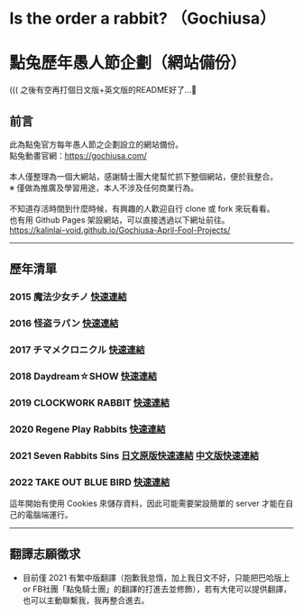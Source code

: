 # Is the order a rabbit? （Gochiusa）
# 點兔歷年愚人節企劃（網站備份）
((( 之後有空再打個日文版+英文版的README好了...🤔

## 前言
此為點兔官方每年愚人節之企劃設立的網站備份。<br>
點兔動畫官網：https://gochiusa.com/<br>
<br>
本人僅整理為一個大網站，感謝騎士團大佬幫忙抓下整個網站，便於我整合。<br>
※ 僅做為推廣及學習用途，本人不涉及任何商業行為。<br>
<br>
不知道存活時間到什麼時候，有興趣的人歡迎自行 clone 或 fork 來玩看看。<br>
也有用 Github Pages 架設網站，可以直接透過以下網址前往。<br>
https://kalinlai-void.github.io/Gochiusa-April-Fool-Projects/<br>

---
## 歷年清單

### 2015 魔法少女チノ <span style="font-size: 16px">[快速連結](https://kalinlai-void.github.io/Gochiusa-April-Fool-Projects/gochiusa2015/index.html)</span>

### 2016 怪盗ラパン <span style="font-size: 16px">[快速連結](https://kalinlai-void.github.io/Gochiusa-April-Fool-Projects/gochiusa2016/index.html)</span>

### 2017 チマメクロニクル <span style="font-size: 16px">[快速連結](https://kalinlai-void.github.io/Gochiusa-April-Fool-Projects/gochiusa2017/index.html) </span>

### 2018 Daydream☆SHOW <span style="font-size: 16px">[快速連結](https://kalinlai-void.github.io/Gochiusa-April-Fool-Projects/gochiusa2018/index.html)</span>

### 2019 CLOCKWORK RABBIT <span style="font-size: 16px">[快速連結](https://kalinlai-void.github.io/Gochiusa-April-Fool-Projects/gochiusa2019/index.html)</span>

### 2020 Regene Play Rabbits <span style="font-size: 16px">[快速連結](https://kalinlai-void.github.io/Gochiusa-April-Fool-Projects/gochiusa2020/index.html)</span>

### 2021 Seven Rabbits Sins <span style="font-size: 16px">[日文原版快速連結](https://kalinlai-void.github.io/Gochiusa-April-Fool-Projects/gochiusa2021/ja/index.html) </span> <span style="font-size: 16px">[中文版快速連結](https://kalinlai-void.github.io/Gochiusa-April-Fool-Projects/gochiusa2021/zh-tw/index.html)</span>

### 2022 TAKE OUT BLUE BIRD <span style="font-size: 16px">[快速連結](https://kalinlai-void.github.io/Gochiusa-April-Fool-Projects/gochiusa2022/ja/index.html)</span>
這年開始有使用 Cookies 來儲存資料，因此可能需要架設簡單的 server 才能在自己的電腦端運行。

---
## 翻譯志願徵求
- 目前僅 2021 有繁中版翻譯（抱歉我怠惰，加上我日文不好，只能把巴哈版上 or FB社團「點兔騎士團」的翻譯的打進去並修飾），若有大佬可以提供翻譯，也可以主動聯繫我，我再整合進去。